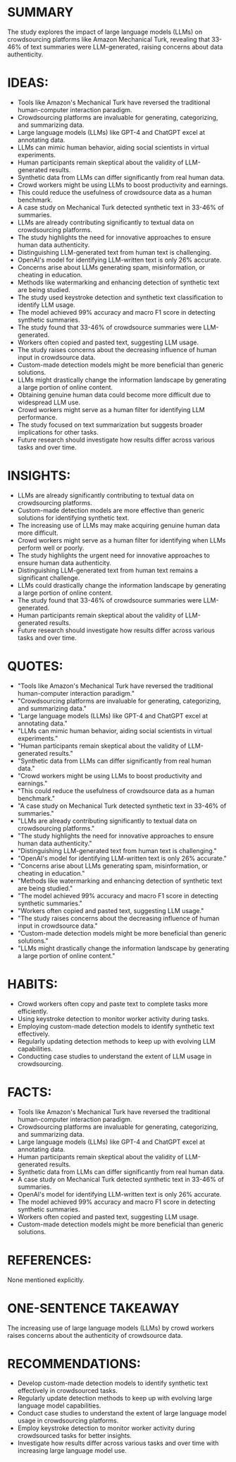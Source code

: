 # SUMMARY
The study explores the impact of large language models (LLMs) on crowdsourcing platforms like Amazon Mechanical Turk, revealing that 33-46% of text summaries were LLM-generated, raising concerns about data authenticity.

# IDEAS:
- Tools like Amazon's Mechanical Turk have reversed the traditional human-computer interaction paradigm.
- Crowdsourcing platforms are invaluable for generating, categorizing, and summarizing data.
- Large language models (LLMs) like GPT-4 and ChatGPT excel at annotating data.
- LLMs can mimic human behavior, aiding social scientists in virtual experiments.
- Human participants remain skeptical about the validity of LLM-generated results.
- Synthetic data from LLMs can differ significantly from real human data.
- Crowd workers might be using LLMs to boost productivity and earnings.
- This could reduce the usefulness of crowdsource data as a human benchmark.
- A case study on Mechanical Turk detected synthetic text in 33-46% of summaries.
- LLMs are already contributing significantly to textual data on crowdsourcing platforms.
- The study highlights the need for innovative approaches to ensure human data authenticity.
- Distinguishing LLM-generated text from human text is challenging.
- OpenAI's model for identifying LLM-written text is only 26% accurate.
- Concerns arise about LLMs generating spam, misinformation, or cheating in education.
- Methods like watermarking and enhancing detection of synthetic text are being studied.
- The study used keystroke detection and synthetic text classification to identify LLM usage.
- The model achieved 99% accuracy and macro F1 score in detecting synthetic summaries.
- The study found that 33-46% of crowdsource summaries were LLM-generated.
- Workers often copied and pasted text, suggesting LLM usage.
- The study raises concerns about the decreasing influence of human input in crowdsource data.
- Custom-made detection models might be more beneficial than generic solutions.
- LLMs might drastically change the information landscape by generating a large portion of online content.
- Obtaining genuine human data could become more difficult due to widespread LLM use.
- Crowd workers might serve as a human filter for identifying LLM performance.
- The study focused on text summarization but suggests broader implications for other tasks.
- Future research should investigate how results differ across various tasks and over time.

# INSIGHTS:
- LLMs are already significantly contributing to textual data on crowdsourcing platforms.
- Custom-made detection models are more effective than generic solutions for identifying synthetic text.
- The increasing use of LLMs may make acquiring genuine human data more difficult.
- Crowd workers might serve as a human filter for identifying when LLMs perform well or poorly.
- The study highlights the urgent need for innovative approaches to ensure human data authenticity.
- Distinguishing LLM-generated text from human text remains a significant challenge.
- LLMs could drastically change the information landscape by generating a large portion of online content.
- The study found that 33-46% of crowdsource summaries were LLM-generated.
- Human participants remain skeptical about the validity of LLM-generated results.
- Future research should investigate how results differ across various tasks and over time.

# QUOTES:
- "Tools like Amazon's Mechanical Turk have reversed the traditional human-computer interaction paradigm."
- "Crowdsourcing platforms are invaluable for generating, categorizing, and summarizing data."
- "Large language models (LLMs) like GPT-4 and ChatGPT excel at annotating data."
- "LLMs can mimic human behavior, aiding social scientists in virtual experiments."
- "Human participants remain skeptical about the validity of LLM-generated results."
- "Synthetic data from LLMs can differ significantly from real human data."
- "Crowd workers might be using LLMs to boost productivity and earnings."
- "This could reduce the usefulness of crowdsource data as a human benchmark."
- "A case study on Mechanical Turk detected synthetic text in 33-46% of summaries."
- "LLMs are already contributing significantly to textual data on crowdsourcing platforms."
- "The study highlights the need for innovative approaches to ensure human data authenticity."
- "Distinguishing LLM-generated text from human text is challenging."
- "OpenAI's model for identifying LLM-written text is only 26% accurate."
- "Concerns arise about LLMs generating spam, misinformation, or cheating in education."
- "Methods like watermarking and enhancing detection of synthetic text are being studied."
- "The model achieved 99% accuracy and macro F1 score in detecting synthetic summaries."
- "Workers often copied and pasted text, suggesting LLM usage."
- "The study raises concerns about the decreasing influence of human input in crowdsource data."
- "Custom-made detection models might be more beneficial than generic solutions."
- "LLMs might drastically change the information landscape by generating a large portion of online content."

# HABITS:
- Crowd workers often copy and paste text to complete tasks more efficiently.
- Using keystroke detection to monitor worker activity during tasks.
- Employing custom-made detection models to identify synthetic text effectively.
- Regularly updating detection methods to keep up with evolving LLM capabilities.
- Conducting case studies to understand the extent of LLM usage in crowdsourcing.

# FACTS:
- Tools like Amazon's Mechanical Turk have reversed the traditional human-computer interaction paradigm.
- Crowdsourcing platforms are invaluable for generating, categorizing, and summarizing data.
- Large language models (LLMs) like GPT-4 and ChatGPT excel at annotating data.
- Human participants remain skeptical about the validity of LLM-generated results.
- Synthetic data from LLMs can differ significantly from real human data.
- A case study on Mechanical Turk detected synthetic text in 33-46% of summaries.
- OpenAI's model for identifying LLM-written text is only 26% accurate.
- The model achieved 99% accuracy and macro F1 score in detecting synthetic summaries.
- Workers often copied and pasted text, suggesting LLM usage.
- Custom-made detection models might be more beneficial than generic solutions.

# REFERENCES:
None mentioned explicitly.

# ONE-SENTENCE TAKEAWAY
The increasing use of large language models (LLMs) by crowd workers raises concerns about the authenticity of crowdsource data.

# RECOMMENDATIONS:
- Develop custom-made detection models to identify synthetic text effectively in crowdsourced tasks.
- Regularly update detection methods to keep up with evolving large language model capabilities.
- Conduct case studies to understand the extent of large language model usage in crowdsourcing platforms.
- Employ keystroke detection to monitor worker activity during crowdsourced tasks for better insights.
- Investigate how results differ across various tasks and over time with increasing large language model use.